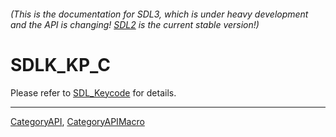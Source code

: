 ###### (This is the documentation for SDL3, which is under heavy development and the API is changing! [SDL2](https://wiki.libsdl.org/SDL2/) is the current stable version!)
# SDLK_KP_C

Please refer to [SDL_Keycode](SDL_Keycode) for details.

----
[CategoryAPI](CategoryAPI), [CategoryAPIMacro](CategoryAPIMacro)


